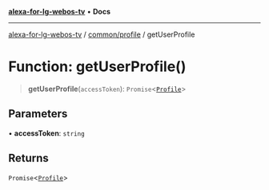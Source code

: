 [**alexa-for-lg-webos-tv**](../../../README.md) • **Docs**

***

[alexa-for-lg-webos-tv](../../../modules.md) / [common/profile](../README.md) / getUserProfile

# Function: getUserProfile()

> **getUserProfile**(`accessToken`): `Promise`\<[`Profile`](../type-aliases/Profile.md)\>

## Parameters

• **accessToken**: `string`

## Returns

`Promise`\<[`Profile`](../type-aliases/Profile.md)\>
